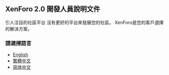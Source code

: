 ## XenForo 2.0 開發人員說明文件

引人注目的社區平台
沒有更好的平台來發展您的社區。
XenForo是您的客戶選擇的解決方案。

### 請選擇語言
* [English](https://eversoar.github.io/xenforo2doc/en/)
* [繁體中文](https://eversoar.github.io/xenforo2doc/zh_tw/)
* [简体中文](https://eversoar.github.io/xenforo2doc/zh_cn/)
